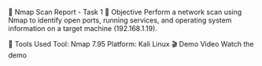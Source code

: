 📄 Nmap Scan Report - Task 1
🎯 Objective
Perform a network scan using Nmap to identify open ports, running services, and operating system information on a target machine (192.168.1.19).

🧰 Tools Used
Tool: Nmap 7.95
Platform: Kali Linux
🎬 Demo Video
Watch the demo
